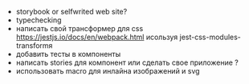 -   storybook or selfwrited web site?
-   typechecking
-   написать свой трансформер для css https://jestjs.io/docs/en/webpack.html исользуя jest-css-modules-transformя
-   добавить тесты в компоненты
-   написать stories для компонент или сделать свое приложение ?
-   использовать macro для инлайна изображений и svg
